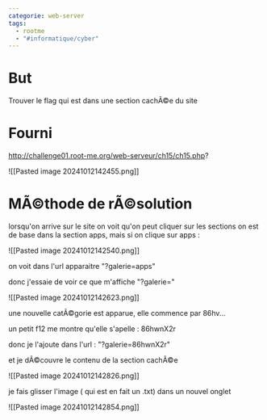 ```yaml
---
categorie: web-server
tags:
  - rootme
  - "#informatique/cyber"
---
```

# But

Trouver le flag qui est dans une section cachÃ©e du site 

# Fourni

http://challenge01.root-me.org/web-serveur/ch15/ch15.php?

![[Pasted image 20241012142455.png]]



# MÃ©thode de rÃ©solution


lorsqu'on arrive sur le site on voit qu'on peut cliquer sur les sections
on est de base dans la section apps, mais si on clique sur apps :

![[Pasted image 20241012142540.png]]

on voit dans l'url apparaitre "?galerie=apps"

donc j'essaie de voir ce que m'affiche "?galerie="

![[Pasted image 20241012142623.png]]

une nouvelle catÃ©gorie est apparue, elle commence par 86hv...

un petit f12 me montre qu'elle s'apelle : 86hwnX2r

donc je l'ajoute dans l'url : "?galerie=86hwnX2r"

et je dÃ©couvre le contenu de la section cachÃ©e

![[Pasted image 20241012142826.png]]


je fais glisser l'image ( qui est en fait un .txt) dans un nouvel onglet 

![[Pasted image 20241012142854.png]]
